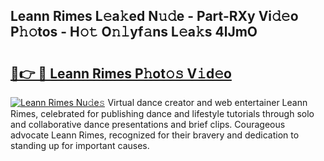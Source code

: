## Leann Rimes L𝚎a𝚔ed N𝚞𝚍e - Part-RXy Vi𝚍𝚎o P𝚑𝚘tos - H𝚘𝚝 O𝚗𝚕yf𝚊ns L𝚎a𝚔s 4lJmO

# <h2><a href="http://kf6evh0.oniu.top/?m=Leann+Rimes">🔗👉 🔴 Leann Rimes P𝚑ot𝚘𝚜 V𝚒d𝚎o</a></h2>

[![Leann Rimes Nu𝚍e𝚜](https://i.imgur.com/0qMVB7G.gif)](http://kf6evh0.oniu.top/?m=Leann+Rimes)
Virtual dance creator and web entertainer Leann Rimes, celebrated for publishing dance and lifestyle tutorials through solo and collaborative dance presentations and brief clips. Courageous advocate Leann Rimes, recognized for their bravery and dedication to standing up for important causes.  
